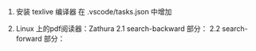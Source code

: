 1. 安装 texlive 编译器
在 .vscode/tasks.json 中增加

2. Linux 上的pdf阅读器：Zathura
2.1 search-backward 部分：
2.2 search-forward 部分： 